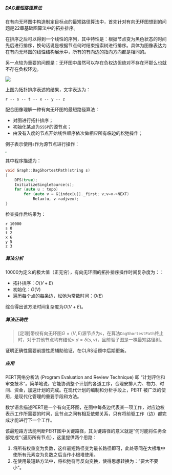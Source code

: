 ##### DAG最短路径算法

在有向无环图中构造制定目标点的最短路径算法中，首先针对有向无环图想到的问题是22章基础图算法中的拓扑排序。

在排序之后可以得到一个线性的序列，其中特性是：根据节点变为黑色状态的时间先后进行排序，换句话说是根据节点何时结束搜索树进行排序。具体为图像表达为在有向无环图的线性结构展示中，所有的有向边的指向方向都是相同的。

另一点较为重要的问题是：无环图中虽然可以存在负权边但绝对不存在环那么也就不存在负权环边。

![](C:\Users\SSW\Desktop\eg.png)

上图为拓扑排序表述的结果，文字表达为：

```
r -- s -- t -- x -- y -- z
```

配合图像理解一种有向无环图的最短路径算法：

- 对图进行拓扑排序；
- 初始化某点为`SSSP`的源节点；
- 由没有入度的节点开始线性顺序依次做相应所有临边的松弛操作；

例子表示使用`s`作为源节点进行操作：

<img src="C:\Users\SSW\Desktop\DAG.png" style="zoom:25%;" />

其中程序描述为：

```cpp
void Graph::DagShortestPath(string s)
{
    DFS(true);
    InitializeSingleSource(s);
    for (auto u : topo)
        for (auto v = G[index[u]]._first; v;v=v->NEXT)
            Relax(u, v->adjvex);
}
```

检查操作后结果为：

```
r 10000
s 0
t 2
x 6
y 5
z 3
```

##### 算法分析

10000为定义的极大值（正无穷），有向无环图的拓扑排序操作时间复杂度为：：

- 拓扑排序：$O(V+E)$
- 初始化：$O(V)$
- 遍历每个点的每条边，松弛为常数时间：$O(E)$

综合得出该方法时间复杂度为$O(V+E)$。

##### 算法正确性

> [定理]带权有向无环图$G=(V,E)$源节点为`s`，在算法`DagShortestPath`终止时，对于其他节点均有结论$v.d=\delta(s,v)$，且前驱子图是一棵最短路径树。

证明正确性需要前提性质辅助验证，在CLRS话题中后期更新。

##### 应用

PERT网络分析法 (Program Evaluation and Review Technique) 即 “计划评估和审查技术”。简单地说，它能协调整个计划的各道工序，合理安排人力、物力、时间、资金，加速计划的完成。在现代计划的编制和分析手段上，PERT 被广泛的使用，是现代化管理的重要手段和方法。

数学语言描述PERT是一个有向无环图，在图中每条边代表某一项工作，对应边权表示工作所需要的时间，且节点之间有相互依赖关系，只有将前驱工作（边）都完成才能进行下一个工作。

该最短路方法能判断PERT图中关键路径，其关键路径的意义就是”何时能将任务全部完成“（遍历所有节点），这里提供两个思路：

1. 将所有权重变为负数，这样最短路径变为最长路径即可，此处等同在大根堆中使所有元素变为负数之后当作小根堆使用。
2. 在使用最短路方法中，将松弛符号反向变换，使得思想转换为：”要大不要小“。

